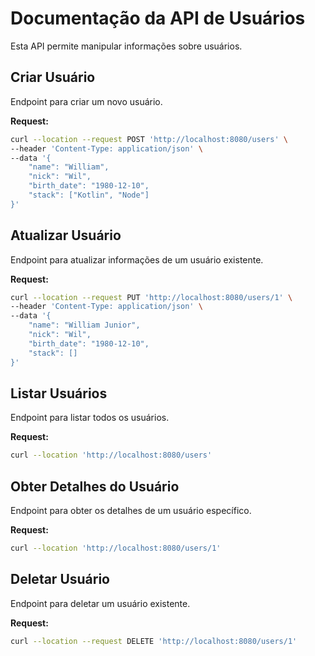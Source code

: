 # Documentação da API de Usuários

Esta API permite manipular informações sobre usuários.

## Criar Usuário

Endpoint para criar um novo usuário.

**Request:**

```bash
curl --location --request POST 'http://localhost:8080/users' \
--header 'Content-Type: application/json' \
--data '{
    "name": "William",
    "nick": "Wil",
    "birth_date": "1980-12-10",
    "stack": ["Kotlin", "Node"]
}'
```
## Atualizar Usuário

Endpoint para atualizar informações de um usuário existente.

**Request:**

```bash
curl --location --request PUT 'http://localhost:8080/users/1' \
--header 'Content-Type: application/json' \
--data '{
    "name": "William Junior",
    "nick": "Wil",
    "birth_date": "1980-12-10",
    "stack": []
}'
```

## Listar Usuários

Endpoint para listar todos os usuários.

**Request:**

```bash
curl --location 'http://localhost:8080/users'
```

## Obter Detalhes do Usuário

Endpoint para obter os detalhes de um usuário específico.

**Request:**

```bash
curl --location 'http://localhost:8080/users/1'
```

## Deletar Usuário

Endpoint para deletar um usuário existente.

**Request:**

```bash
curl --location --request DELETE 'http://localhost:8080/users/1'
```

